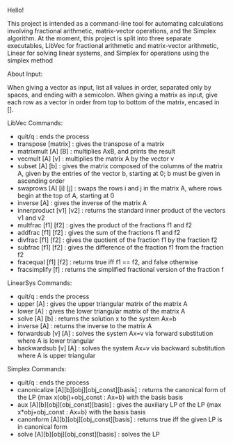 ﻿Hello!

This project is intended as a command-line tool for automating calculations involving fractional
arithmetic, matrix-vector operations, and the Simplex algorithm. At the moment, this project is split
into three separate executables, LibVec for fractional arithmetic and matrix-vector arithmetic, 
Linear for solving linear systems, and Simplex for operations using the simplex method

About Input: 

When giving a vector as input, list all values in order, separated only by spaces, and ending with
a semicolon. When giving a matrix as input, give each row as a vector in order from top to bottom of
the matrix, encased in [].

LibVec Commands:

 - quit/q : ends the process
 - transpose [matrix] : gives the transpose of a matrix
 - matrixmult [A] [B] : multiplies AxB, and prints the result
 - vecmult [A] [v] : multiplies the matrix A by the vector v
 - subset [A] [b] : gives the matrix composed of the columns of the matrix A, given by the entries of
    the vector b, starting at 0; b must be given in ascending order
 - swaprows [A] [i] [j] : swaps the rows i and j in the matrix A, where rows begin at the top of A, 
    starting at 0
 - inverse [A] : gives the inverse of the matrix A
 - innerproduct [v1] [v2] : returns the standard inner product of the vectors v1 and v2
 - multfrac [f1] [f2] : gives the product of the fractions f1 and f2
 - addfrac [f1] [f2] : gives the sum of the fractions f1 and f2
 - divfrac [f1] [f2] : gives the quotient of the fraction f1 by the fraction f2
 - subfrac [f1] [f2] : gives the difference of the fraction f1 from the fraction f2
 - fracequal [f1] [f2] : returns true iff f1 == f2, and false otherwise
 - fracsimplify [f] : returns the simplified fractional version of the fraction f
 
LinearSys Commands:

 - quit/q : ends the process
 - upper [A] : gives the upper triangular matrix of the matrix A
 - lower [A] : gives the lower triangular matrix of the matrix A
 - solve [A] [b] : returns the solution x to the system Ax=b
 - inverse [A] : returns the inverse to the matrix A
 - forwardsub [v] [A] : solves the system Ax=v via forward substitution where A is lower triangular
 - backwardsub [v] [A] : solves the system Ax=v via backward substitution where A is upper triangular

Simplex Commands: 

 - quit/q : ends the process
 - canonicalize [A][b][obj][obj_const][basis] : returns the canonical form of the LP 
    {max x(obj)+obj_const : Ax=b} with the basis basis
 - aux [A][b][obj][obj_const][basis] : gives the auxiliary LP of the LP {max x*obj+obj_const : Ax=b}
    with the basis basis
 - canonform [A][b][obj][obj_const][basis] : returns true iff the given LP is in canonical form
 - solve [A][b][obj][obj_const][basis] : solves the LP
